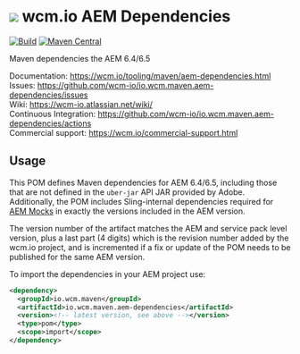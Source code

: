 <img src="https://wcm.io/images/favicon-16@2x.png"/> wcm.io AEM Dependencies
======
[![Build](https://github.com/wcm-io/io.wcm.maven.aem-dependencies/workflows/Build/badge.svg?branch=develop)](https://github.com/wcm-io/io.wcm.maven.aem-dependencies/actions?query=workflow%3ABuild+branch%3Adevelop)
[![Maven Central](https://img.shields.io/maven-central/v/io.wcm.maven/io.wcm.maven.aem-dependencies)](https://repo1.maven.org/maven2/io/wcm/maven/io.wcm.maven.aem-dependencies/)

Maven dependencies the AEM 6.4/6.5

Documentation: https://wcm.io/tooling/maven/aem-dependencies.html<br/>
Issues: https://github.com/wcm-io/io.wcm.maven.aem-dependencies/issues<br/>
Wiki: https://wcm-io.atlassian.net/wiki/<br/>
Continuous Integration: https://github.com/wcm-io/io.wcm.maven.aem-dependencies/actions<br/>
Commercial support: https://wcm.io/commercial-support.html


## Usage

This POM defines Maven dependencies for AEM 6.4/6.5, including those that are not defined in the `uber-jar` API JAR provided by Adobe. Additionally, the POM includes Sling-internal dependencies required for [AEM Mocks](https://wcm.io/testing/aem-mock/) in exactly the versions included in the AEM version.

The version number of the artifact matches the AEM and service pack level version, plus a last part (4 digits) which is the revision number added by the wcm.io project, and is incremented if a fix or update of the POM needs to be published for the same AEM version.

To import the dependencies in your AEM project use:

```xml
<dependency>
  <groupId>io.wcm.maven</groupId>
  <artifactId>io.wcm.maven.aem-dependencies</artifactId>
  <version><!-- latest version, see above --></version>
  <type>pom</type>
  <scope>import</scope>
</dependency>
```
